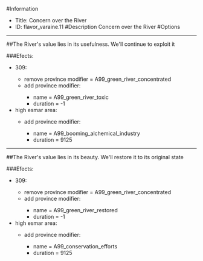 #Information
 - Title: Concern over the River
 - ID: flavor_varaine.11
#Description
Concern over the River
#Options

___
##The River's value lies in its usefulness. We'll continue to exploit it

###Efects:<ul><li>309:</li><ul><li>remove province modifier = A99_green_river_concentrated</li><li>add province modifier:</li><ul><li>name = A99_green_river_toxic</li><li>duration = -1</li></ul></ul><li>high esmar area:</li><ul><li>add province modifier:</li><ul><li>name = A99_booming_alchemical_industry</li><li>duration = 9125</li></ul></ul></ul>

___
##The River's value lies in its beauty. We'll restore it to its original state

###Efects:<ul><li>309:</li><ul><li>remove province modifier = A99_green_river_concentrated</li><li>add province modifier:</li><ul><li>name = A99_green_river_restored</li><li>duration = -1</li></ul></ul><li>high esmar area:</li><ul><li>add province modifier:</li><ul><li>name = A99_conservation_efforts</li><li>duration = 9125</li></ul></ul></ul>
